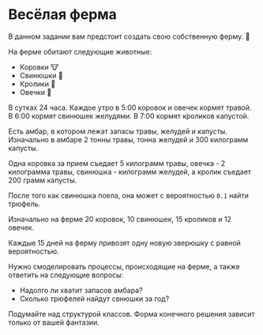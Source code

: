 # Весёлая ферма

В данном задании вам предстоит создать свою собственную ферму. :house_with_garden:

На ферме обитают следующие животные:

- Коровки :cow:
- Свинюшки :pig:
- Кролики :rabbit:
- Овечки :sheep:

В сутках 24 часа. Каждое утро в 5:00 коровок и овечек кормят травой. В 6:00 кормят свинюшек желудями. В 7:00 кормят кроликов капустой.

Есть амбар, в котором лежат запасы травы, желудей и капусты. Изначально в амбаре 2 тонны травы, тонна желудей и 300 килограмм капусты.

Одна коровка за прием съедает 5 килограмм травы, овечка - 2 килограмма травы, свинюшка - килограмм желудей, а кролик съедает 200 грамм капусты.

После того как свинюшка поела, она может с вероятностью `0.1` найти трюфель.

Изначально на ферме 20 коровок, 10 свинюшек, 15 кроликов и 12 овечек.

Каждые 15 дней на ферму привозят одну новую зверюшку с равной вероятностью.

Нужно смоделировать процессы, происходящие на ферме, а также ответить на следующие вопросы:

- Надолго ли хватит запасов амбара?
- Сколько трюфелей найдут свнюшки за год?

Подумайте над структурой классов. Форма конечного решения зависит только от вашей фантазии.
